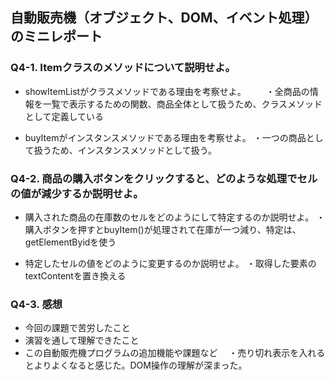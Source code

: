 ## 自動販売機（オブジェクト、DOM、イベント処理）のミニレポート
### Q4-1. Itemクラスのメソッドについて説明せよ。
* showItemListがクラスメソッドである理由を考察せよ。
　　・全商品の情報を一覧で表示するための関数、商品全体として扱うため、クラスメソッドとして定義している
    
* buyItemがインスタンスメソッドである理由を考察せよ。
  ・一つの商品として扱うため、インスタンスメソッドとして扱う。
  
### Q4-2. 商品の購入ボタンをクリックすると、どのような処理でセルの値が減少するか説明せよ。
* 購入された商品の在庫数のセルをどのようにして特定するのか説明せよ。
・購入ボタンを押すとbuyItem()が処理されて在庫が一つ減り、特定は、getElementByidを使う

* 特定したセルの値をどのように変更するのか説明せよ。
  ・取得した要素のtextContentを置き換える
  
### Q4-3. 感想
* 今回の課題で苦労したこと
* 演習を通して理解できたこと
* この自動販売機プログラムの追加機能や課題など
　・売り切れ表示を入れるとよりよくなると感じた。DOM操作の理解が深まった。
